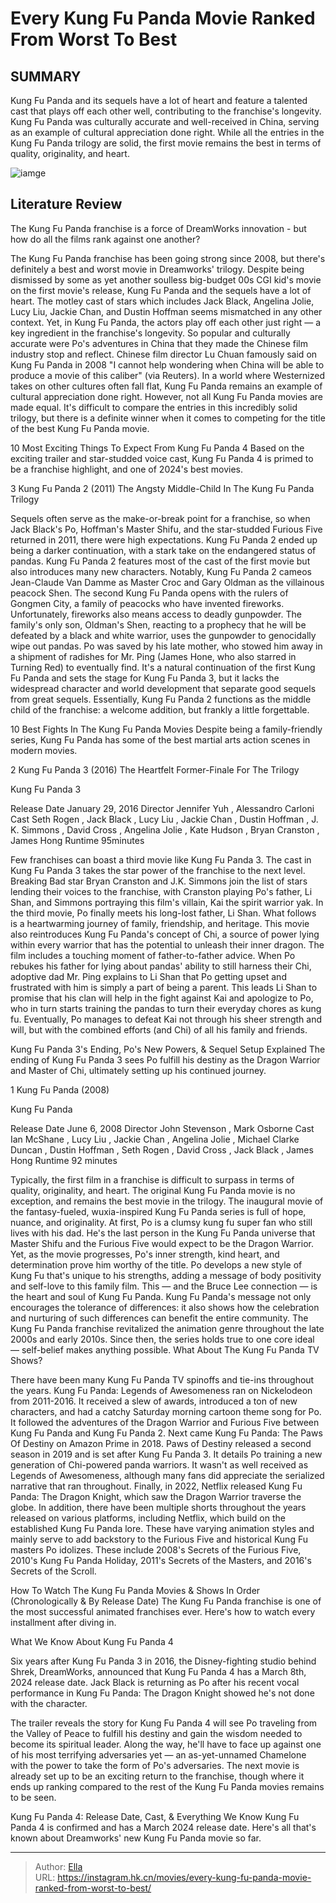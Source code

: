 # Every Kung Fu Panda Movie Ranked From Worst To Best


## SUMMARY 


Kung Fu Panda
 and its sequels have a lot of heart and feature a talented cast that plays off each other well, contributing to the franchise&#39;s longevity. 
Kung Fu Panda
 was culturally accurate and well-received in China, serving as an example of cultural appreciation done right. 
 While all the entries in the 
Kung Fu Panda
 trilogy are solid, the first movie remains the best in terms of quality, originality, and heart. 

![iamge](https://static1.srcdn.com/wordpress/wp-content/uploads/2021/01/Kung-Fu-Panda-Movies.jpg)

## Literature Review

The Kung Fu Panda franchise is a force of DreamWorks innovation - but how do all the films rank against one another?




The Kung Fu Panda franchise has been going strong since 2008, but there&#39;s definitely a best and worst movie in Dreamworks&#39; trilogy. Despite being dismissed by some as yet another soulless big-budget 00s CGI kid&#39;s movie on the first movie&#39;s release, Kung Fu Panda and the sequels have a lot of heart. The motley cast of stars which includes Jack Black, Angelina Jolie, Lucy Liu, Jackie Chan, and Dustin Hoffman seems mismatched in any other context. Yet, in Kung Fu Panda, the actors play off each other just right — a key ingredient in the franchise&#39;s longevity.
So popular and culturally accurate were Po&#39;s adventures in China that they made the Chinese film industry stop and reflect. Chinese film director Lu Chuan famously said on Kung Fu Panda in 2008 &#34;I cannot help wondering when China will be able to produce a movie of this caliber&#34; (via Reuters). In a world where Westernized takes on other cultures often fall flat, Kung Fu Panda remains an example of cultural appreciation done right. However, not all Kung Fu Panda movies are made equal. It&#39;s difficult to compare the entries in this incredibly solid trilogy, but there is a definite winner when it comes to competing for the title of the best Kung Fu Panda movie.
            
 
 10 Most Exciting Things To Expect From Kung Fu Panda 4 
Based on the exciting trailer and star-studded voice cast, Kung Fu Panda 4 is primed to be a franchise highlight, and one of 2024&#39;s best movies.












 








 3  Kung Fu Panda 2 (2011) 
The Angsty Middle-Child In The Kung Fu Panda Trilogy
        

Sequels often serve as the make-or-break point for a franchise, so when Jack Black&#39;s Po, Hoffman&#39;s Master Shifu, and the star-studded Furious Five returned in 2011, there were high expectations. Kung Fu Panda 2 ended up being a darker continuation, with a stark take on the endangered status of pandas. Kung Fu Panda 2 features most of the cast of the first movie but also introduces many new characters. Notably, Kung Fu Panda 2 cameos Jean-Claude Van Damme as Master Croc and Gary Oldman as the villainous peacock Shen.
The second Kung Fu Panda opens with the rulers of Gongmen City, a family of peacocks who have invented fireworks. Unfortunately, fireworks also means access to deadly gunpowder. The family&#39;s only son, Oldman&#39;s Shen, reacting to a prophecy that he will be defeated by a black and white warrior, uses the gunpowder to genocidally wipe out pandas.
Po was saved by his late mother, who stowed him away in a shipment of radishes for Mr. Ping (James Hone, who also starred in Turning Red) to eventually find. It&#39;s a natural continuation of the first Kung Fu Panda and sets the stage for Kung Fu Panda 3, but it lacks the widespread character and world development that separate good sequels from great sequels. Essentially, Kung Fu Panda 2 functions as the middle child of the franchise: a welcome addition, but frankly a little forgettable.
            
 
 10 Best Fights In The Kung Fu Panda Movies 
Despite being a family-friendly series, Kung Fu Panda has some of the best martial arts action scenes in modern movies.








 2  Kung Fu Panda 3 (2016) 
The Heartfelt Former-Finale For The Trilogy
        

  Kung Fu Panda 3  


  Release Date    January 29, 2016     Director    Jennifer Yuh , Alessandro Carloni     Cast    Seth Rogen , Jack Black , Lucy Liu , Jackie Chan , Dustin Hoffman , J. K. Simmons , David Cross , Angelina Jolie , Kate Hudson , Bryan Cranston , James Hong     Runtime    95minutes    


Few franchises can boast a third movie like Kung Fu Panda 3. The cast in Kung Fu Panda 3 takes the star power of the franchise to the next level. Breaking Bad star Bryan Cranston and J.K. Simmons join the list of stars lending their voices to the franchise, with Cranston playing Po&#39;s father, Li Shan, and Simmons portraying this film&#39;s villain, Kai the spirit warrior yak.
In the third movie, Po finally meets his long-lost father, Li Shan. What follows is a heartwarming journey of family, friendship, and heritage. This movie also reintroduces Kung Fu Panda&#39;s concept of Chi, a source of power lying within every warrior that has the potential to unleash their inner dragon. The film includes a touching moment of father-to-father advice. When Po rebukes his father for lying about pandas&#39; ability to still harness their Chi, adoptive dad Mr. Ping explains to Li Shan that Po getting upset and frustrated with him is simply a part of being a parent.
This leads Li Shan to promise that his clan will help in the fight against Kai and apologize to Po, who in turn starts training the pandas to turn their everyday chores as kung fu. Eventually, Po manages to defeat Kai not through his sheer strength and will, but with the combined efforts (and Chi) of all his family and friends.
            
 
 Kung Fu Panda 3&#39;s Ending, Po&#39;s New Powers, &amp; Sequel Setup Explained 
The ending of Kung Fu Panda 3 sees Po fulfill his destiny as the Dragon Warrior and Master of Chi, ultimately setting up his continued journey. 








 1  Kung Fu Panda (2008) 
        

  Kung Fu Panda  


  Release Date    June 6, 2008     Director    John Stevenson , Mark Osborne     Cast    Ian McShane , Lucy Liu , Jackie Chan , Angelina Jolie , Michael Clarke Duncan , Dustin Hoffman , Seth Rogen , David Cross , Jack Black , James Hong     Runtime    92 minutes    


Typically, the first film in a franchise is difficult to surpass in terms of quality, originality, and heart. The original Kung Fu Panda movie is no exception, and remains the best movie in the trilogy. The inaugural movie of the fantasy-fueled, wuxia-inspired Kung Fu Panda series is full of hope, nuance, and originality.
At first, Po is a clumsy kung fu super fan who still lives with his dad. He&#39;s the last person in the Kung Fu Panda universe that Master Shifu and the Furious Five would expect to be the Dragon Warrior. Yet, as the movie progresses, Po&#39;s inner strength, kind heart, and determination prove him worthy of the title. Po develops a new style of Kung Fu that&#39;s unique to his strengths, adding a message of body positivity and self-love to this family film. This — and the Bruce Lee connection — is the heart and soul of Kung Fu Panda.
Kung Fu Panda&#39;s message not only encourages the tolerance of differences: it also shows how the celebration and nurturing of such differences can benefit the entire community. The Kung Fu Panda franchise revitalized the animation genre throughout the late 2000s and early 2010s. Since then, the series holds true to one core ideal — self-belief makes anything possible.
What About The Kung Fu Panda TV Shows?
        

There have been many Kung Fu Panda TV spinoffs and tie-ins throughout the years. Kung Fu Panda: Legends of Awesomeness ran on Nickelodeon from 2011-2016. It received a slew of awards, introduced a ton of new characters, and had a catchy Saturday morning cartoon theme song for Po. It followed the adventures of the Dragon Warrior and Furious Five between Kung Fu Panda and Kung Fu Panda 2. Next came Kung Fu Panda: The Paws Of Destiny on Amazon Prime in 2018.
Paws of Destiny released a second season in 2019 and is set after Kung Fu Panda 3. It details Po training a new generation of Chi-powered panda warriors. It wasn&#39;t as well received as Legends of Awesomeness, although many fans did appreciate the serialized narrative that ran throughout. Finally, in 2022, Netflix released Kung Fu Panda: The Dragon Knight, which saw the Dragon Warrior traverse the globe.
In addition, there have been multiple shorts throughout the years released on various platforms, including Netflix, which build on the established Kung Fu Panda lore. These have varying animation styles and mainly serve to add backstory to the Furious Five and historical Kung Fu masters Po idolizes. These include 2008&#39;s Secrets of the Furious Five, 2010&#39;s Kung Fu Panda Holiday, 2011&#39;s Secrets of the Masters, and 2016&#39;s Secrets of the Scroll.
            
 
 How To Watch The Kung Fu Panda Movies &amp; Shows In Order (Chronologically &amp; By Release Date) 
The Kung Fu Panda franchise is one of the most successful animated franchises ever. Here&#39;s how to watch every installment after diving in.



What We Know About Kung Fu Panda 4


 







Six years after Kung Fu Panda 3 in 2016, the Disney-fighting studio behind Shrek, DreamWorks, announced that Kung Fu Panda 4 has a March 8th, 2024 release date. Jack Black is returning as Po after his recent vocal performance in Kung Fu Panda: The Dragon Knight showed he&#39;s not done with the character.


The trailer reveals the story for Kung Fu Panda 4 will see Po traveling from the Valley of Peace to fulfill his destiny and gain the wisdom needed to become its spiritual leader. Along the way, he&#39;ll have to face up against one of his most terrifying adversaries yet — an as-yet-unnamed Chamelone with the power to take the form of Po&#39;s adversaries. The next movie is already set up to be an exciting return to the franchise, though where it ends up ranking compared to the rest of the Kung Fu Panda movies remains to be seen.
            
 
 Kung Fu Panda 4: Release Date, Cast, &amp; Everything We Know 
Kung Fu Panda 4 is confirmed and has a March 2024 release date. Here&#39;s all that&#39;s known about Dreamworks&#39; new Kung Fu Panda movie so far.




---

> Author: [Ella](https://instagram.hk.cn/)  
> URL: https://instagram.hk.cn/movies/every-kung-fu-panda-movie-ranked-from-worst-to-best/  

